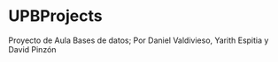# UPBProjects
Proyecto de Aula Bases de datos; Por Daniel Valdivieso, Yarith Espitia y David Pinzón
